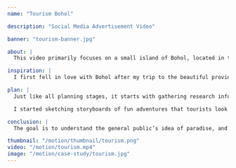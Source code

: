 ```yaml
---
name: "Tourism Bohol"

description: "Social Media Advertisement Video"

banner: "tourism-banner.jpg"

about: |
  This video primarily focuses on a small island of Bohol, located in the Philippines. There is a steady tourism boost in Bohol, due to popular social media influencers who traveled there to seek adventure. However, there are not many promotional videos focusing on chosen location.

inspiration: |
  I first fell in love with Bohol after my trip to the beautiful province. There were many adventurous activities that made the trip fun, but it’s the kindness of the locals that made the trip even more memorable. Since my experience in Bohol was a pleasant one, I would definitely recommend adventurous individuals seeking for fun activities or those wanting to retreat to paradise to go.

plan: |
  Just like all planning stages, it starts with gathering research information about the chosen topic. In this case, the province of Bohol was chosen. . I try to find answers for the **WHO**, **WHAT**, **WHEN**, **WHERE**, and **WHY**. I started brainstorming possible solutions for the current problem. In this case, the “problem” is that Bohol doesn’t receive as much recognition as other tourist hotspots in the Philippines.

  I started sketching storyboards of fun adventures that tourists look for when retreating to a tropical country. From there, I started bringing my storyboards to life and created the final outcome in After Effects.

conclusion: |
  The goal is to understand the general public’s idea of paradise, and intrigue them with footage that shows the beauty of Bohol. Watching several tourism commercials on YouTube and seeing various ways to lure the audience really helped in planning during the sketching phase of this project. Some of these commercials include “It’s More Fun in the Philippines”, “Discover Canada”, “Visit Seoul”, and “Expedia’s Vancouver Vacation Travel Guide”.

thumbnail: "/motion/thumbnail/tourism.png"
video: "/motion/tourism.mp4"
image: "/motion/case-study/tourism.jpg"
---
```

